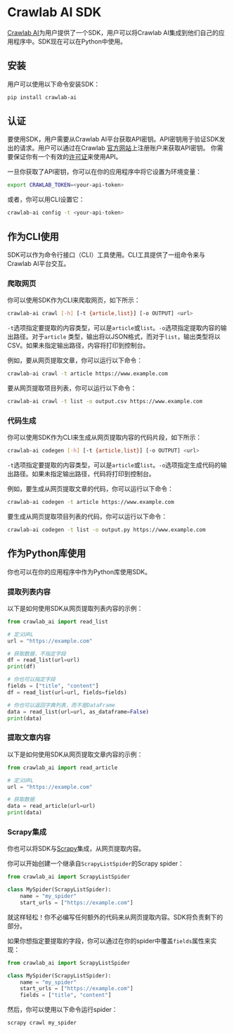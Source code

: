# Crawlab AI SDK

[Crawlab AI](https://www.crawlab.cn/zh/ai)为用户提供了一个SDK，用户可以将Crawlab AI集成到他们自己的应用程序中。SDK现在可以在Python中使用。

## 安装

用户可以使用以下命令安装SDK：

```bash
pip install crawlab-ai
```

## 认证

要使用SDK，用户需要从Crawlab
AI平台获取API密钥。API密钥用于验证SDK发出的请求。用户可以通过在Crawlab [官方网站](https://www.crawlab.cn/zh)上注册账户来获取API密钥。
你需要保证你有一个有效的[许可证](./license.md)来使用API。

一旦你获取了API密钥，你可以在你的应用程序中将它设置为环境变量：

```bash
export CRAWLAB_TOKEN=<your-api-token>
```

或者，你可以用CLI设置它：

```bash
crawlab-ai config -t <your-api-token>
```

## 作为CLI使用

SDK可以作为命令行接口（CLI）工具使用。CLI工具提供了一组命令来与Crawlab AI平台交互。

### 爬取网页

你可以使用SDK作为CLI来爬取网页，如下所示：

```bash
crawlab-ai crawl [-h] [-t {article,list}] [-o OUTPUT] <url>
```

`-t`选项指定要提取的内容类型，可以是`article`或`list`。`-o`选项指定提取内容的输出路径。对于`article`
类型，输出将以JSON格式，而对于`list`，输出类型将以CSV。如果未指定输出路径，内容将打印到控制台。

例如，要从网页提取文章，你可以运行以下命令：

```bash
crawlab-ai crawl -t article https://www.example.com
```

要从网页提取项目列表，你可以运行以下命令：

```bash
crawlab-ai crawl -t list -o output.csv https://www.example.com
```

### 代码生成

你可以使用SDK作为CLI来生成从网页提取内容的代码片段，如下所示：

```bash
crawlab-ai codegen [-h] [-t {article,list}] [-o OUTPUT] <url>
```

`-t`选项指定要提取的内容类型，可以是`article`或`list`。`-o`选项指定生成代码的输出路径。如果未指定输出路径，代码将打印到控制台。

例如，要生成从网页提取文章的代码，你可以运行以下命令：

```bash
crawlab-ai codegen -t article https://www.example.com
```

要生成从网页提取项目列表的代码，你可以运行以下命令：

```bash
crawlab-ai codegen -t list -o output.py https://www.example.com
```

## 作为Python库使用

你也可以在你的应用程序中作为Python库使用SDK。

### 提取列表内容

以下是如何使用SDK从网页提取列表内容的示例：

```python
from crawlab_ai import read_list

# 定义URL
url = "https://example.com"

# 获取数据，不指定字段
df = read_list(url=url)
print(df)

# 你也可以指定字段
fields = ["title", "content"]
df = read_list(url=url, fields=fields)

# 你也可以返回字典列表，而不是DataFrame
data = read_list(url=url, as_dataframe=False)
print(data)
```

### 提取文章内容

以下是如何使用SDK从网页提取文章内容的示例：

```python
from crawlab_ai import read_article

# 定义URL
url = "https://example.com"

# 获取数据
data = read_article(url=url)
print(data)
```

### Scrapy集成

你也可以将SDK与[Scrapy](https://scrapy.org)集成，从网页提取内容。

你可以开始创建一个继承自`ScrapyListSpider`的Scrapy spider：

```python
from crawlab_ai import ScrapyListSpider

class MySpider(ScrapyListSpider):
    name = "my_spider"
    start_urls = ["https://example.com"]
```

就这样轻松！你不必编写任何额外的代码来从网页提取内容。SDK将负责剩下的部分。

如果你想指定要提取的字段，你可以通过在你的spider中覆盖`fields`属性来实现：

```python
from crawlab_ai import ScrapyListSpider

class MySpider(ScrapyListSpider):
    name = "my_spider"
    start_urls = ["https://example.com"]
    fields = ["title", "content"]
```

然后，你可以使用以下命令运行spider：

```bash
scrapy crawl my_spider
```